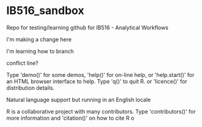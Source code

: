 # IB516_sandbox
Repo for testing/learning github for IB516 - Analytical Workflows

I'm making a change here

I'm learning how to branch

conflict line?

Type 'demo()' for some demos, 'help()' for on-line help, or
'help.start()' for an HTML browser interface to help.
Type 'q()' to quit R.
 or 'licence()' for distribution details.

  Natural language support but running in an English locale

R is a collaborative project with many contributors.
Type 'contributors()' for more information and
'citation()' on how to cite R o